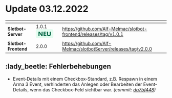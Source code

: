 # Update 03.12.2022

<table data-card-size="large" data-view="cards"><thead><tr><th></th><th></th><th data-hidden></th><th data-hidden data-card-target data-type="content-ref"></th></tr></thead><tbody><tr><td><strong>Slotbot-Server</strong></td><td>1.0.1 <img src="../../.gitbook/assets/Badge-New.png" alt="Neu" data-size="line"></td><td></td><td><a href="https://github.com/Alf-Melmac/slotbot-frontend/releases/tag/v1.0.1">https://github.com/Alf-Melmac/slotbot-frontend/releases/tag/v1.0.1</a></td></tr><tr><td><strong>Slotbot-Frontend</strong></td><td>2.0.0</td><td></td><td><a href="https://github.com/Alf-Melmac/slotbotServer/releases/tag/v2.0.0">https://github.com/Alf-Melmac/slotbotServer/releases/tag/v2.0.0</a></td></tr></tbody></table>

## :lady\_beetle: Fehlerbehebungen

* Event-Details mit einem Checkbox-Standard, z.B. Respawn in einem Arma 3 Event, verhinderten das Anlegen oder Bearbeiten der Event-Details, wenn das Checkbox-Feld sichtbar war. _(commit:_ [_da7bf448_](https://github.com/Alf-Melmac/slotbot-frontend/commit/da7bf4485175045d546bb02b1f53f0eb016fecb9)_)_
